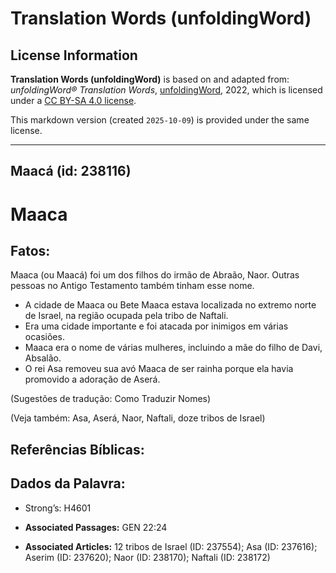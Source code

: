# Translation Words (unfoldingWord)

## License Information

**Translation Words (unfoldingWord)** is based on and adapted from: _unfoldingWord® Translation Words_, [unfoldingWord](https://unfoldingword.org/utw), 2022, which is licensed under a [CC BY-SA 4.0 license](https://creativecommons.org/licenses/by-sa/4.0/legalcode.en).

This markdown version (created `2025-10-09`) is provided under the same license.



--------------------------------

## Maacá (id: 238116)

Maaca
=====

Fatos:
------

Maaca (ou Maacá) foi um dos filhos do irmão de Abraão, Naor. Outras pessoas no Antigo Testamento também tinham esse nome.

* A cidade de Maaca ou Bete Maaca estava localizada no extremo norte de Israel, na região ocupada pela tribo de Naftali.
* Era uma cidade importante e foi atacada por inimigos em várias ocasiões.
* Maaca era o nome de várias mulheres, incluindo a mãe do filho de Davi, Absalão.
* O rei Asa removeu sua avó Maaca de ser rainha porque ela havia promovido a adoração de Aserá.

(Sugestões de tradução: Como Traduzir Nomes)

(Veja também: Asa, Aserá, Naor, Naftali, doze tribos de Israel)

Referências Bíblicas:
---------------------

Dados da Palavra:
-----------------

* Strong’s: H4601

* **Associated Passages:** GEN 22:24
* **Associated Articles:** 12 tribos de Israel (ID: 237554); Asa (ID: 237616); Aserim (ID: 237620); Naor (ID: 238170); Naftali (ID: 238172)

